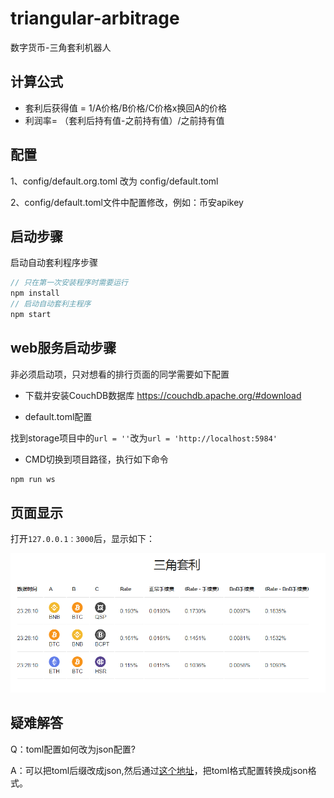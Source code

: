# triangular-arbitrage
数字货币-三角套利机器人

## 计算公式 
- 套利后获得值 = 1/A价格/B价格/C价格x换回A的价格
- 利润率= （套利后持有值-之前持有值）/之前持有值

## 配置
1、config/default.org.toml 改为 config/default.toml

2、config/default.toml文件中配置修改，例如：币安apikey

## 启动步骤
启动自动套利程序步骤

```js
// 只在第一次安装程序时需要运行
npm install
// 启动自动套利主程序
npm start
```

## web服务启动步骤

非必须启动项，只对想看的排行页面的同学需要如下配置

- 下载并安装CouchDB数据库
https://couchdb.apache.org/#download

- default.toml配置

找到storage项目中的`url = ''`改为`url = 'http://localhost:5984'`

- CMD切换到项目路径，执行如下命令
```js
npm run ws
```

## 页面显示
打开`127.0.0.1：3000`后，显示如下：
<p align="center"><img src="assets/index.png"></p>

## 疑难解答

Q：toml配置如何改为json配置?

A：可以把toml后缀改成json,然后通过[这个地址](https://toml-to-json.matiaskorhonen.fi/)，把toml格式配置转换成json格式。